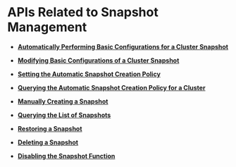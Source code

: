 # APIs Related to Snapshot Management<a name="css_03_0010"></a>

-   **[Automatically Performing Basic Configurations for a Cluster Snapshot](automatically-performing-basic-configurations-for-a-cluster-snapshot.md)**  

-   **[Modifying Basic Configurations of a Cluster Snapshot](modifying-basic-configurations-of-a-cluster-snapshot.md)**  

-   **[Setting the Automatic Snapshot Creation Policy](setting-the-automatic-snapshot-creation-policy.md)**  

-   **[Querying the Automatic Snapshot Creation Policy for a Cluster](querying-the-automatic-snapshot-creation-policy-for-a-cluster.md)**  

-   **[Manually Creating a Snapshot](manually-creating-a-snapshot.md)**  

-   **[Querying the List of Snapshots](querying-the-list-of-snapshots.md)**  

-   **[Restoring a Snapshot](restoring-a-snapshot.md)**  

-   **[Deleting a Snapshot](deleting-a-snapshot.md)**  

-   **[Disabling the Snapshot Function](disabling-the-snapshot-function.md)**  



